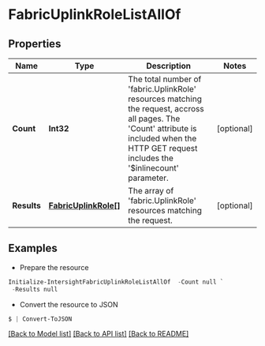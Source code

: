 # FabricUplinkRoleListAllOf
## Properties

Name | Type | Description | Notes
------------ | ------------- | ------------- | -------------
**Count** | **Int32** | The total number of &#39;fabric.UplinkRole&#39; resources matching the request, accross all pages. The &#39;Count&#39; attribute is included when the HTTP GET request includes the &#39;$inlinecount&#39; parameter. | [optional] 
**Results** | [**FabricUplinkRole[]**](FabricUplinkRole.md) | The array of &#39;fabric.UplinkRole&#39; resources matching the request. | [optional] 

## Examples

- Prepare the resource
```powershell
Initialize-IntersightFabricUplinkRoleListAllOf  -Count null `
 -Results null
```

- Convert the resource to JSON
```powershell
$ | Convert-ToJSON
```

[[Back to Model list]](../README.md#documentation-for-models) [[Back to API list]](../README.md#documentation-for-api-endpoints) [[Back to README]](../README.md)

